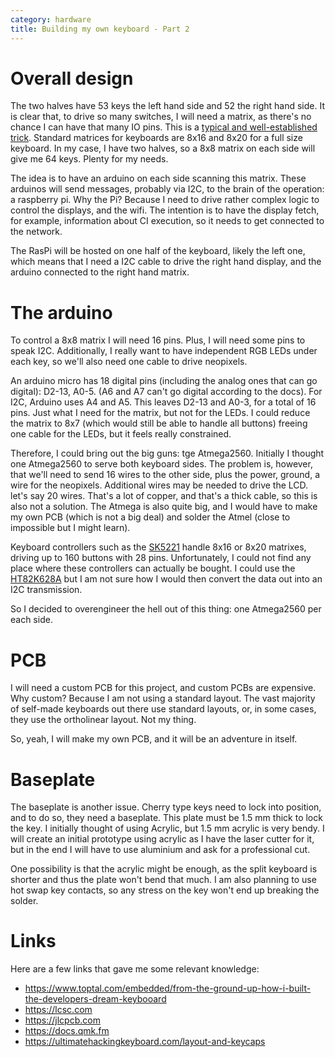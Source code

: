 ```yaml
---
category: hardware
title: Building my own keyboard - Part 2
---
```


# Overall design

The two halves have 53 keys the left hand side and 52 the right hand side.
It is clear that, to drive so many switches, I will need a matrix, as there's no
chance I can have that many IO pins. This is a [typical and well-established trick](https://www.baldengineer.com/arduino-keyboard-matrix-tutorial.html).
Standard matrices for keyboards are 8x16 and 8x20 for a full size keyboard. 
In my case, I have two halves, so a 8x8 matrix on each side will give me 64 keys. 
Plenty for my needs.

The idea is to have an arduino on each side scanning this matrix. These arduinos
will send messages, probably via I2C, to the brain of the operation: a raspberry pi.
Why the Pi? Because I need to drive rather complex logic to control the
displays, and the wifi. The intention is to have the display fetch, for example,
information about CI execution, so it needs to get connected to the network.

The RasPi will be hosted on one half of the keyboard, likely the left one, 
which means that I need a I2C cable to drive the right hand display, and the
arduino connected to the right hand matrix.

# The arduino

To control a 8x8 matrix I will need 16 pins. Plus, I will need some pins to
speak I2C.  Additionally, I really want to have independent RGB LEDs under each
key, so we'll also need one cable to drive neopixels.

An arduino micro has 18 digital pins (including the analog ones that can go digital):
D2-13, A0-5. (A6 and A7 can't go digital according to the docs). For I2C,
Arduino uses A4 and A5. This leaves D2-13 and A0-3, for a total of 16 pins.
Just what I need for the matrix, but not for the LEDs.  I could reduce the
matrix to 8x7 (which would still be able to handle all buttons) freeing one
cable for the LEDs, but it feels really constrained. 

Therefore, I could bring out the big guns: tge Atmega2560. 
Initially I thought one Atmega2560 to serve both keyboard sides.
The problem is, however, that we'll need to send 16 wires to the other side,
plus the power, ground, a wire for the neopixels. Additional wires may be
needed to drive the LCD.  let's say 20 wires. That's a lot of copper, and
that's a thick cable, so this is also not a solution. The Atmega is also quite
big, and I would have to make my own PCB (which is not a big deal) and solder the 
Atmel (close to impossible but I might learn).

Keyboard controllers such as the
[SK5221](http://www.sprintek.com/en/products/keyboard_ic/SK5221.aspx) handle
8x16 or 8x20 matrixes, driving up to 160 buttons with 28 pins. Unfortunately, I
could not find any place where these controllers can actually be bought.
I could use the [HT82K628A](https://www.holtek.com/productdetail/-/vg/82k628a) but I am not
sure how I would then convert the data out into an I2C transmission.

So I decided to overengineer the hell out of this thing: one Atmega2560 per each side.

# PCB

I will need a custom PCB for this project, and custom PCBs are expensive.
Why custom? Because I am not using a standard layout. The vast majority of self-made
keyboards out there use standard layouts, or, in some cases, they use the ortholinear layout.
Not my thing. 

So, yeah, I will make my own PCB, and it will be an adventure in itself.

# Baseplate 

The baseplate is another issue. Cherry type keys need to lock into position,
and to do so, they need a baseplate. This plate must be 1.5 mm thick to lock
the key. I initially thought of using Acrylic, but 1.5 mm acrylic is very
bendy. I will create an initial prototype using acrylic as I have the laser
cutter for it, but in the end I will have to use aluminium and ask for a
professional cut.

One possibility is that the acrylic might be enough, as the split keyboard is
shorter and thus the plate won't bend that much. I am also planning to use hot
swap key contacts, so any stress on the key won't end up breaking the solder.

# Links

Here are a few links that gave me some relevant knowledge:

- https://www.toptal.com/embedded/from-the-ground-up-how-i-built-the-developers-dream-keybooard
- https://lcsc.com
- https://jlcpcb.com
- https://docs.qmk.fm
- https://ultimatehackingkeyboard.com/layout-and-keycaps


